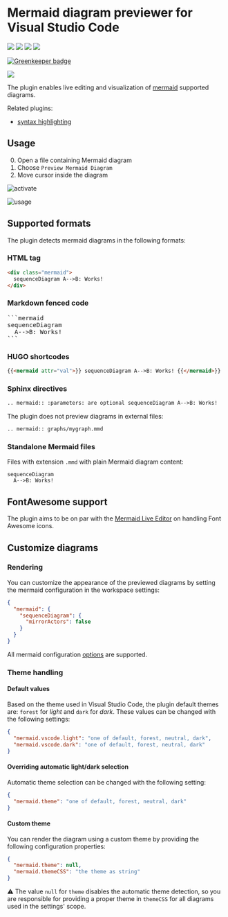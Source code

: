 # Mermaid diagram previewer for Visual Studio Code

[![](https://vsmarketplacebadge.apphb.com/version/vstirbu.vscode-mermaid-preview.svg)](https://marketplace.visualstudio.com/items?itemName=vstirbu.vscode-mermaid-preview)
[![](https://vsmarketplacebadge.apphb.com/installs/vstirbu.vscode-mermaid-preview.svg)](https://marketplace.visualstudio.com/items?itemName=vstirbu.vscode-mermaid-preview)
[![](https://vsmarketplacebadge.apphb.com/rating/vstirbu.vscode-mermaid-preview.svg)](https://marketplace.visualstudio.com/items?itemName=vstirbu.vscode-mermaid-preview)
[![](https://vsmarketplacebadge.apphb.com/trending-monthly/vstirbu.vscode-mermaid-preview.svg)](https://marketplace.visualstudio.com/items?itemName=vstirbu.vscode-mermaid-preview)

[![Greenkeeper badge](https://badges.greenkeeper.io/vstirbu/vscode-mermaid-preview.svg)](https://greenkeeper.io/)

[![](https://img.shields.io/badge/paypal-donate%20☕-yellow.svg)](https://www.paypal.com/cgi-bin/webscr?cmd=_s-xclick&hosted_button_id=XUTSVST4DNTFC)

The plugin enables live editing and visualization of [mermaid](https://mermaidjs.github.io) supported diagrams.

Related plugins:

- [syntax highlighting](https://github.com/bpruitt-goddard/vscode-mermaid-syntax-highlight)

## Usage

0. Open a file containing Mermaid diagram
1. Choose `Preview Mermaid Diagram`
1. Move cursor inside the diagram

![activate](https://raw.github.com/vstirbu/vscode-mermaid-preview/master/images/activate.png)

![usage](https://raw.github.com/vstirbu/vscode-mermaid-preview/master/images/usage.png)

## Supported formats

The plugin detects mermaid diagrams in the following formats:

### HTML tag

```html
<div class="mermaid">
  sequenceDiagram A-->B: Works!
</div>
```

### Markdown fenced code

<pre>
```mermaid
sequenceDiagram
  A-->B: Works!
```
</pre>

### HUGO shortcodes

```html
{{<mermaid attr="val">}} sequenceDiagram A-->B: Works! {{</mermaid>}}
```

### Sphinx directives

```html
.. mermaid:: :parameters: are optional sequenceDiagram A-->B: Works!
```

The plugin does not preview diagrams in external files:

```html
.. mermaid:: graphs/mygraph.mmd
```

### Standalone Mermaid files

Files with extension `.mmd` with plain Mermaid diagram content:

```
sequenceDiagram
  A-->B: Works!
```

## FontAwesome support

The plugin aims to be on par with the [Mermaid Live Editor](https://github.com/mermaidjs/mermaid-live-editor) on handling Font Awesome icons.

## Customize diagrams

### Rendering

You can customize the appearance of the previewed diagrams by setting the mermaid configuration in the workspace settings:

```json
{
  "mermaid": {
    "sequenceDiagram": {
      "mirrorActors": false
    }
  }
}
```

All mermaid configuration [options](http://knsv.github.io/mermaid/#mermaidapi) are supported.

### Theme handling

#### Default values

Based on the theme used in Visual Studio Code, the plugin default themes are: `forest` for _light_ and `dark` for _dark_. These values can be changed with the following settings:

```json
{
  "mermaid.vscode.light": "one of default, forest, neutral, dark",
  "mermaid.vscode.dark": "one of default, forest, neutral, dark"
}
```

#### Overriding automatic light/dark selection

Automatic theme selection can be changed with the following setting:

```json
{
  "mermaid.theme": "one of default, forest, neutral, dark"
}
```

#### Custom theme

You can render the diagram using a custom theme by providing the following configuration properties:

```json
{
  "mermaid.theme": null,
  "mermaid.themeCSS": "the theme as string"
}
```

:warning: The value `null` for `theme` disables the automatic theme detection, so you are responsible for providing a proper theme in `themeCSS` for all diagrams used in the settings' scope.
